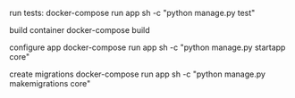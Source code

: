 run tests:
docker-compose run app sh -c "python manage.py test"

build container
docker-compose build

configure app
docker-compose run app sh -c "python manage.py startapp core"

create migrations
docker-compose run app sh -c "python manage.py makemigrations core"
